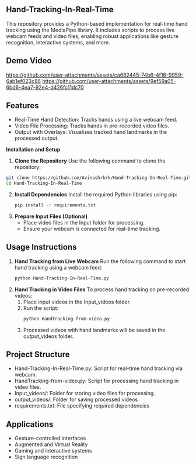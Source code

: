 ﻿## Hand-Tracking-In-Real-Time
This repository provides a Python-based implementation for real-time hand tracking using the MediaPipe library. It includes scripts to process live webcam feeds and video files, enabling robust applications like gesture recognition, interactive systems, and more.

## Demo Video
https://github.com/user-attachments/assets/ca682445-74b6-4f16-9959-6ab1ef023c86
https://github.com/user-attachments/assets/9ef59a05-6bd6-4ea7-92e4-d426fc11dc70


## Features
* Real-Time Hand Detection: Tracks hands using a live webcam feed.
* Video File Processing: Tracks hands in pre-recorded video files.
* Output with Overlays: Visualizes tracked hand landmarks in the processed output.

**Installation and Setup**
1. **Clone the Repository**
  Use the following command to clone the repository:
  ```bash
  git clone https://github.com/Avinashrkrk/Hand-Tracking-In-Real-Time.git
  cd Hand-Tracking-In-Real-Time
```
2. **Install Dependencies**
   Install the required Python libraries using pip:
   ```bash
   pip install -r requirements.txt
   ```
3. **Prepare Input Files (Optional)**
   - Place video files in the Input folder for processing.
   - Ensure your webcam is connected for real-time tracking.

## Usage Instructions
1. **Hand Tracking from Live Webcam**
   Run the following command to start hand tracking using a webcam feed:
   ```bash
   python Hand-Tracking-In-Real-Time.py
   ```
2. **Hand Tracking in Video Files**
   To process hand tracking on pre-recorded videos:
   1. Place input videos in the Input_videos folder.
   2. Run the script:
      ```bash
      python HandTracking-from-video.py
      ```
   3. Processed videos with hand landmarks will be saved in the output_videos folder.

## Project Structure
- Hand-Tracking-In-Real-Time.py: Script for real-time hand tracking via webcam.
- HandTracking-from-video.py: Script for processing hand tracking in video files.
- Input_videos/: Folder for storing video files for processing.
- output_videos/: Folder for saving processed videos
- requirements.txt: File specifying required dependencies

## Applications
* Gesture-controlled interfaces
* Augmented and Virtual Reality
* Gaming and interactive systems
* Sign language recognition
